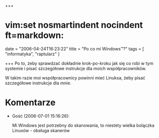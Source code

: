+++
# vim:set nosmartindent nocindent ft=markdown:
date = "2006-04-24T16:23:22"
title = "Po co mi Windows™?"
tags = [ "informatyka", "raptularz" ]

+++
Po to, żeby sprawdzać dokładnie krok-po-kroku jak się co robi w tym systemie i
pisać szczegółowe instrukcje dla moich współpracowników.

W takim razie moi współpracownicy powinni mieć Linuksa, żeby pisać szczegółowe
instrukcje dla mnie.

# Komentarze

* Gość (2006-07-01 15:16:26): <p>Mi Windows jest potrzebny do skanowania, to
  niestety wielka bolączka Linuxów - obsługa skanerów</p>
